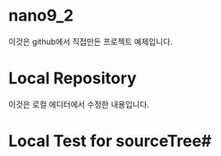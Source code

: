 # nano9_2
이것은 github에서 직접만든 프로젝트 예제입니다.

# Local Repository
이것은 로컬 에디터에서 수정한 내용입니다.

# Local Test for sourceTree#